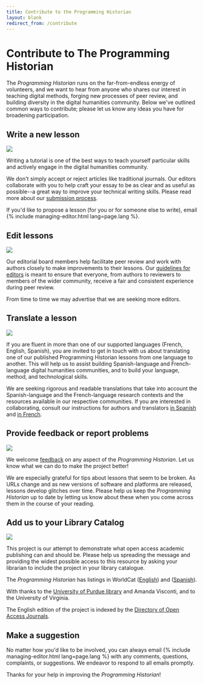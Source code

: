 ```yaml
---
title: Contribute to the Programming Historian
layout: blank
redirect_from: /contribute
---
```


# Contribute to The Programming Historian

The _Programming Historian_ runs on the far-from-endless energy of volunteers, and we want to hear from anyone who shares our interest in teaching digital methods, forging new processes of peer review, and building diversity in the digital humanities community. Below we've outlined common ways to contribute; please let us know any ideas you have for broadening participation.

## Write a new lesson

<img src="{{site.baseurl}}/images/author-sm.png" class="garnish rounded float-right" />

Writing a tutorial is one of the best ways to teach yourself particular skills and actively engage in the digital humanities community.

We don't simply accept or reject articles like traditional journals. Our editors collaborate with you to help craft your essay to be as clear and as useful as possible--a great way to improve your technical writing skills. Please read more about our [submission process][submissions].

If you'd like to propose a lesson (for you or for someone else to write), email {% include managing-editor.html lang=page.lang %}.


## Edit lessons

<img src="{{site.baseurl}}/gallery/editor-guidelines.png" class="garnish rounded float-right" />


Our editorial board members help facilitate peer review and work with authors closely to make improvements to their lessons. Our [guidelines for editors](editor-guidelines) is meant to ensure that everyone, from authors to reviewers to members of the wider community, receive a fair and consistent experience during peer review.

From time to time we may advertise that we are seeking more editors.

## Translate a lesson

<img src="{{site.baseurl}}/images/translator.png" class="garnish rounded float-right" />

If you are fluent in more than one of our supported languages (French, English, Spanish), you are invited to get in touch with us about translating one of our published Programming Historian lessons from one language to another. This will help us to assist building Spanish-language and French-language digital humanities communities, and to build your language, method, and technological skills.

We are seeking rigorous and readable translations that take into account the Spanish-language and the French-language research contexts and the resources available in our respective communities. If you are interested in collaborating, consult our instructions for authors and translators [in Spanish](/es/guia-para-autores.html) and [in French](/fr/consignes-auteurs.html).

## Provide feedback or report problems

<img src="{{site.baseurl}}/images/reader-sm.png" class="garnish rounded float-right" />

We welcome [feedback](feedback.html) on any aspect of the _Programming Historian_. Let us know what we can do to make the project better!

We are especially grateful for tips about lessons that seem to be broken. As URLs change and as new versions of software and platforms are released, lessons develop glitches over time. Please help us keep the _Programming Historian_ up to date by letting us know about these when you come across them in the course of your reading.


## Add us to your Library Catalog

<img src="{{site.baseurl}}/images/library-catalogue.png" class="garnish float-right" />


This project is our attempt to demonstrate what open access academic publishing can and should be. Please help us spreading the message and providing the widest possible access to this resource by asking your librarian to include the project in your library catalogue.

The _Programming Historian_ has listings in WorldCat ([English](http://www.worldcat.org/title/programming-historian/oclc/951537099))  and ([Spanish](https://www.worldcat.org/title/programming-historian-en-espanol/oclc/1061292935&referer=brief_results)).

With thanks to the [University of Purdue library](http://purdue-primo-prod.hosted.exlibrisgroup.com/primo_library/libweb/action/dlDisplay.do?vid=PURDUE&search_scope=everything&docId=PURDUE_ALMA51671812890001081&fn=permalink) and Amanda Visconti, and to the University of Virginia.

The English edition of the project is indexed by the [Directory of Open Access Journals](https://doaj.org/toc/2397-2068).


## Make a suggestion

No matter how you'd like to be involved, you can always email {% include managing-editor.html lang=page.lang %} with any comments, questions, complaints, or suggestions.  We endeavor to respond to all emails promptly.


Thanks for your help in improving the _Programming Historian_!

 [submissions]: {{site.baseurl}}/author-guidelines
 [reviewers]: {{site.baseurl}}/reviewer-guidelines
